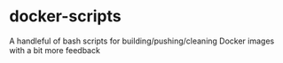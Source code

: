 # docker-scripts
A handleful of bash scripts for building/pushing/cleaning Docker images with a bit more feedback
